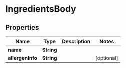 

# IngredientsBody

## Properties

Name | Type | Description | Notes
------------ | ------------- | ------------- | -------------
**name** | **String** |  | 
**allergenInfo** | **String** |  |  [optional]



